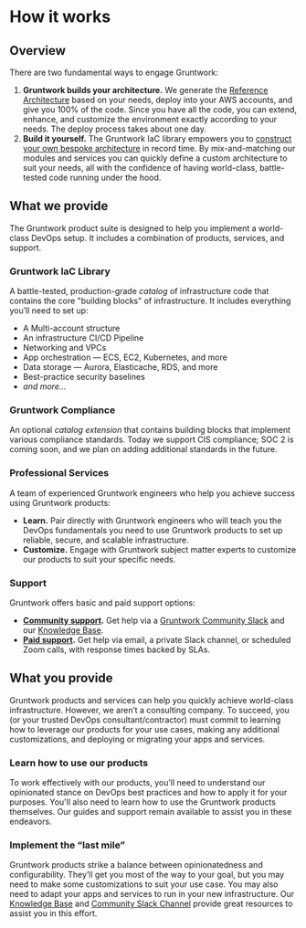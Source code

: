 # How it works

## Overview

There are two fundamental ways to engage Gruntwork:

1. **Gruntwork builds your architecture.** We generate the [Reference Architecture](https://gruntwork.io/reference-architecture/) based on your needs, deploy into your AWS accounts, and give you 100% of the code. Since you have all the code, you can extend, enhance, and customize the environment exactly according to your needs. The deploy process takes about one day.
2. **Build it yourself.** The Gruntwork IaC library empowers you to [construct your own bespoke architecture](/guides#build-your-own-architecture) in record time. By mix-and-matching our modules and services you can quickly define a custom architecture to suit your needs, all with the confidence of having world-class, battle-tested code running under the hood.

## What we provide

The Gruntwork product suite is designed to help you implement a world-class DevOps setup. It includes a combination of products, services, and support.

### Gruntwork IaC Library

A battle-tested, production-grade _catalog_ of infrastructure code that contains the core "building blocks" of infrastructure. It includes everything you’ll need to set up:

- A Multi-account structure
- An infrastructure CI/CD Pipeline
- Networking and VPCs
- App orchestration — ECS, EC2, Kubernetes, and more
- Data storage — Aurora, Elasticache, RDS, and more
- Best-practice security baselines
- _and more…_

### Gruntwork Compliance

An optional _catalog extension_ that contains building blocks that implement various compliance standards. Today we support CIS compliance; SOC 2 is coming soon, and we plan on adding additional standards in the future.

### Professional Services

A team of experienced Gruntwork engineers who help you achieve success using Gruntwork products:

- **Learn.** Pair directly with Gruntwork engineers who will teach you the DevOps fundamentals you need to use Gruntwork products to set up reliable, secure, and scalable infrastructure.
- **Customize.** Engage with Gruntwork subject matter experts to customize our products to suit your specific needs.

### Support

Gruntwork offers basic and paid support options:

- **[Community support](/guides/support#get-support).** Get help via a [Gruntwork Community Slack](https://gruntwork-community.slack.com/archives/CHH9Y3Z62) and our [Knowledge Base](https://github.com/gruntwork-io/knowledge-base/discussions).
- **[Paid support](/guides/support#paid-support-tiers).** Get help via email, a private Slack channel, or scheduled Zoom calls, with response times backed by SLAs.

## What you provide

Gruntwork products and services can help you quickly achieve world-class infrastructure. However, we aren’t a consulting company. To succeed, you (or your trusted DevOps consultant/contractor) must commit to learning how to leverage our products for your use cases, making any additional customizations, and deploying or migrating your apps and services.

### Learn how to use our products

To work effectively with our products, you’ll need to understand our opinionated stance on DevOps best practices and how to apply it for your purposes. You'll also need to learn how to use the Gruntwork products themselves. Our guides and support remain available to assist you in these endeavors.

### Implement the “last mile”

Gruntwork products strike a balance between opinionatedness and configurability. They’ll get you most of the way to your goal, but you may need to make some customizations to suit your use case. You may also need to adapt your apps and services to run in your new infrastructure. Our [Knowledge Base](https://github.com/gruntwork-io/knowledge-base/discussions) and [Community Slack Channel](https://gruntwork-community.slack.com/archives/CHH9Y3Z62) provide great resources to assist you in this effort.
